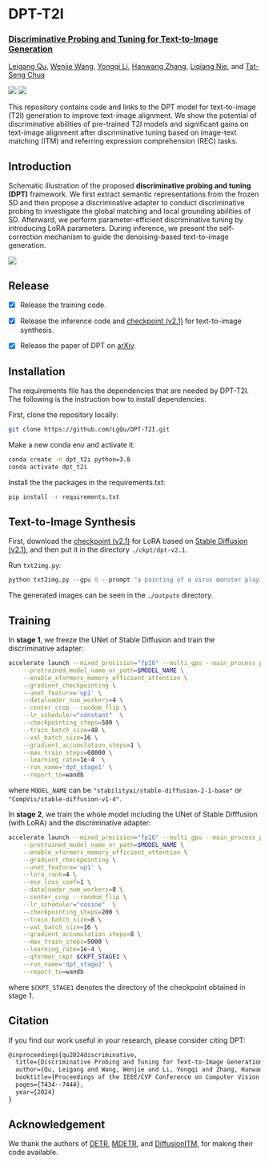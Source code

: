 # DPT-T2I
<h3><a href="">Discriminative Probing and Tuning for Text-to-Image Generation</a></h3>

[Leigang Qu](https://leigang-qu.github.io/), [Wenjie Wang](https://wenjiewwj.github.io/), [Yongqi Li](https://liyongqi67.github.io/), [Hanwang Zhang](https://personal.ntu.edu.sg/hanwangzhang/), [Liqiang Nie](https://liqiangnie.github.io/), and [Tat-Seng Chua](https://www.chuatatseng.com/)

<a href='https://dpt-t2i.github.io/'><img src='https://img.shields.io/badge/Project-Page-Green'></a> <a href='https://arxiv.org/abs/2403.04321'><img src='https://img.shields.io/badge/Paper-Arxiv-red'></a>

This repository contains code and links to  the DPT model for text-to-image (T2I) generation to improve text-image alignment. We show the potential of discriminative abilities of pre-trained T2I models and significant gains on text-image alignment after discriminative tuning based on image-text matching (ITM) and referring expression comprehension (REC) tasks.  



## Introduction

Schematic illustration of the proposed **discriminative probing and tuning (DPT)** framework. We first extract semantic representations from the frozen SD and then propose a discriminative adapter to conduct discriminative probing to investigate the global matching and local grounding abilities of SD. Afterward, we perform parameter-efficient discriminative tuning by introducing LoRA parameters. During inference, we present the self-correction mechanism to guide the denoising-based text-to-image generation.

![](assets/framework.png)



## Release

- [x] Release the training code. 
- [x] Release the inference code and [checkpoint (v2.1)](https://huggingface.co/leigangqu/DPT-T2I/resolve/main/pytorch_model.bin?download=true) for text-to-image synthesis. 
- [x] Release the paper of DPT on [arXiv](https://arxiv.org/pdf/2403.04321.pdf). 



## Installation

The requirements file has the dependencies that are needed by DPT-T2I. The following is the instruction how to install dependencies. 

First, clone the repository locally: 

```bash
git clone https://github.com/LgQu/DPT-T2I.git
```

Make a new conda env and activate it:

```bash
conda create -n dpt_t2i python=3.8
conda activate dpt_t2i
```

Install the the packages in the requirements.txt:

```bash
pip install -r requirements.txt
```



## Text-to-Image Synthesis

First, download the [checkpoint (v2.1)](https://huggingface.co/leigangqu/DPT-T2I/resolve/main/pytorch_model.bin?download=true) for LoRA based on [Stable Diffusion (v2.1)](https://huggingface.co/stabilityai/stable-diffusion-2-1), and then put it in the directory `./ckpt/dpt-v2.1`. 

Run `txt2img.py`: 

```python
python txt2img.py --gpu 0 --prompt "a painting of a virus monster playing guitar"
```

The generated images can be seen in the `./outputs` directory. 



## Training

In **stage 1**, we freeze the UNet of Stable Diffusion and train the discriminative adapter: 

```bash
accelerate launch --mixed_precision="fp16" --multi_gpu --main_process_port=255487 train_stage1.py \
    --pretrained_model_name_or_path=$MODEL_NAME \
    --enable_xformers_memory_efficient_attention \
    --gradient_checkpointing \
    --unet_feature='up1' \
    --dataloader_num_workers=4 \
    --center_crop --random_flip \
    --lr_scheduler="constant"  \
    --checkpointing_steps=500 \
    --train_batch_size=48 \
    --val_batch_size=16 \
    --gradient_accumulation_steps=1 \
    --max_train_steps=60000 \
    --learning_rate=1e-4  \
    --run_name='dpt_stage1' \
    --report_to=wandb
```

where  `MODEL_NAME` can be `"stabilityai/stable-diffusion-2-1-base"` or `"CompVis/stable-diffusion-v1-4"`. 



In **stage 2**, we train the whole model including the UNet of Stable Difffusion (with LoRA) and the discriminative adapter:

```bash
accelerate launch --mixed_precision="fp16" --multi_gpu --main_process_port=25548 train_stage2.py \
    --pretrained_model_name_or_path=$MODEL_NAME \
    --enable_xformers_memory_efficient_attention \
    --gradient_checkpointing \
    --unet_feature='up1' \
    --lora_rank=4 \
    --mse_loss_coef=1 \
    --dataloader_num_workers=8 \
    --center_crop --random_flip \
    --lr_scheduler="cosine"  \
    --checkpointing_steps=200 \
    --train_batch_size=8 \
    --val_batch_size=16 \
    --gradient_accumulation_steps=8 \
    --max_train_steps=5000 \
    --learning_rate=1e-4 \
    --qformer_ckpt $CKPT_STAGE1 \
    --run_name='dpt_stage2' \
    --report_to=wandb
```

where `$CKPT_STAGE1` denotes the directory of the checkpoint obtained in stage 1. 



## Citation

If you find our work useful in your research, please consider citing DPT:

```tex
@inproceedings{qu2024discriminative,
  title={Discriminative Probing and Tuning for Text-to-Image Generation},
  author={Qu, Leigang and Wang, Wenjie and Li, Yongqi and Zhang, Hanwang and Nie, Liqiang and Chua, Tat-Seng},
  booktitle={Proceedings of the IEEE/CVF Conference on Computer Vision and Pattern Recognition},
  pages={7434--7444},
  year={2024}
}
```

## Acknowledgement

We thank the authors of [DETR](https://github.com/facebookresearch/detr), [MDETR](https://github.com/ashkamath/mdetr), and [DiffusionITM](https://github.com/McGill-NLP/diffusion-itm), for making their code available. 
